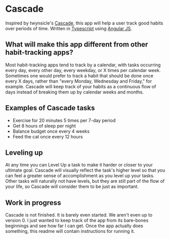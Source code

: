 # Cascade

Inspired by twynsicle's [Cascade](https://github.com/twynsicle/Cascade), this app will help a user track good habits
over periods of time. Written in [Typescript](http://www.typescriptlang.org/) using [Angular JS](https://angularjs.org/).

## What will make this app different from other habit-tracking apps?

Most habit-tracking apps tend to track by a calendar, with tasks occurring every day, every other day, every weekday,
or X times per calendar week. Sometimes one would prefer to track a habit that should be done once every X days, rather
than "every Monday, Wednesday and Friday," for example. Cascade will keep track of your habits as a continuous flow of
days instead of breaking them up by calendar weeks and months.

## Examples of Cascade tasks

* Exercise for 20 minutes 5 times per 7-day period
* Get 8 hours of sleep per night
* Balance budget once every 4 weeks
* Feed the cat once every 12 hours

## Leveling up

At any time you can Level Up a task to make it harder or closer to your ultimate goal. Cascade will visually reflect the
task's higher level so that you can feel a greater sense of accomplishment as you level up your tasks. Other tasks will
naturally not have levels, but they are still part of the flow of your life, so Cascade will consider them to be just as
important.

## Work in progress

Cascade is not finished. It is barely even started. We aren't even up to version 0. I just wanted to keep track of the
app from its bare-bones beginnings and see how far I can get. Once the app actually does something, this readme will
contain instructions for running it.